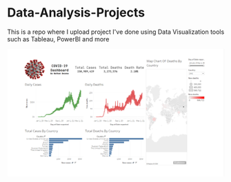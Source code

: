 # Data-Analysis-Projects
This is a repo where I upload project I've done using Data Visualization tools such as Tableau, PowerBI and more

![](covid-19-dashboard.PNG)

